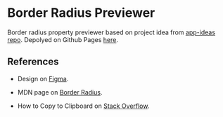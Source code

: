 # Border Radius Previewer

Border radius property previewer based on project idea from [app-ideas repo](https://github.com/florinpop17/app-ideas/blob/master/Projects/1-Beginner/Border-Radius-Previewer.md). Depolyed on Github Pages [here](https://deadmercury.github.io/implement-app-ideas/beginner/Border-radius%20Previewer/index.html).

## References

- Design on [Figma](https://www.figma.com/file/8Mq0KiUZUMcKZd256zyRPm/Border-Radius-Previewer?node-id=0%3A1).

- MDN page on [Border Radius](https://developer.mozilla.org/en-US/docs/Web/CSS/border-radius).

- How to Copy to Clipboard on [Stack Overflow](https://stackoverflow.com/a/46215202).
